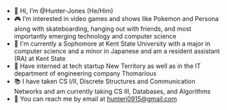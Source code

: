 - 👋 Hi, I’m @Hunter-Jones (He/Him)
- 🎮 I’m interested in video games and shows like Pokemon and Persona along with skateboarding, hanging out with friends, and most importantly emerging technology and computer science
- 🏫 I'm currently a Sophomore at Kent State University with a major in computer science and a minor in Japanese and am a resident assistant (RA) at Kent State
- 💼 Have interned at tech startup New Territory as well as in the IT department of engineering company Thomarious
- 📚 I have taken CS I/II, Discrete Structures and Communication Networks and am currently taking CS III, Databases, and Algorithms
- 📧 You can reach me by email at hunterj0915@gmail.com
<!--    - 💞️ I’m looking to collaborate on ... --->

<!---
Hunter-Jones/Hunter-Jones is a ✨ special ✨ repository because its `README.md` (this file) appears on your GitHub profile.
You can click the Preview link to take a look at your changes.
--->
